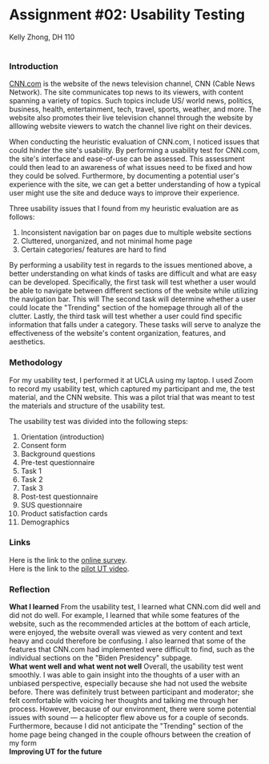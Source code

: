 # Assignment #02: Usability Testing
Kelly Zhong, DH 110
<br>
<br>

### Introduction
<a href="https://cnn.com"> CNN.com</a> is the website of the news television channel, CNN (Cable News Network). The site communicates top news to its viewers, with content spanning a variety of topics. Such topics include US/ world news, politics, business, health, entertainment, tech, travel, sports, weather, and more. The website also promotes their live television channel through the website by alllowing website viewers to watch the channel live right on their devices.

When conducting the heuristic evaluation of CNN.com, I noticed issues that could hinder the site's usability. By performing a usability test for CNN.com, the site's interface and ease-of-use can be assessed. This assessment could then lead to an awareness of what issues need to be fixed and how they could be solved. Furthermore, by documenting a potential user's experience with the site, we can get a better understanding of how a typical user might use the site and deduce ways to improve their experience. 

Three usability issues that I found from my heuristic evaluation are as follows: 
1. Inconsistent navigation bar on pages due to multiple website sections
2. Cluttered, unorganized, and not minimal home page
3. Certain categories/ features are hard to find

By performing a usability test in regards to the issues mentioned above, a better understanding on what kinds of tasks are difficult and what are easy can be developed. Specifically, the first task will test whether a user would be able to navigate between different sections of the website while utilizing the navigation bar. This will The second task will determine whether a user could locate the "Trending" section of the homepage through all of the clutter. Lastly, the third task will test whether a user could find specific information that falls under a category. These tasks will serve to analyze the effectiveness of the website's content organization, features, and aesthetics. 

### Methodology 
For my usability test, I performed it at UCLA using my laptop. I used Zoom to record my usability test, which captured my participant and me, the test material, and the CNN website. This was a pilot trial that was meant to test the materials and structure of the usability test. 

The usability test was divided into the following steps: 
1. Orientation (introduction)
2. Consent form 
3. Background questions 
4. Pre-test questionnaire 
5. Task 1
6. Task 2
7. Task 3
8. Post-test questionnaire 
9. SUS questionnaire 
10. Product satisfaction cards 
11. Demographics 

### Links 
Here is the link to the <a href="https://forms.gle/Nkw9h5uR2AMGibfs5"> online survey</a>. 
<br>
Here is the link to the <a href="https://drive.google.com/file/d/1bPtjnA_J8-ktpmwE1hHlWvwzY097XWFD/view?usp=sharing"> pilot UT video</a>. 

### Reflection 
**What I learned**
From the usability test, I learned what CNN.com did well and did not do well. For example, I learned that while some features of the website, such as the recommended articles at the bottom of each article, were enjoyed, the website overall was viewed as very content and text heavy and could therefore be confusing. I also learned that some of the features that CNN.com had implemented were difficult to find, such as the individual sections on the "Biden Presidency" subpage. 
<br>
**What went well and what went not well**
Overall, the usability test went smoothly. I was able to gain insight into the thoughts of a user with an unbiased perspective, especially because she had not used the website before. There was definitely trust between participant and moderator; she felt comfortable with voicing her thoughts and talking me through her process. However, because of our environment, there were some potential issues with sound — a helicopter flew above us for a couple of seconds. Furthermore, because I did not anticipate the "Trending" section of the home page being changed in the couple ofhours between the creation of my form 
<br>
**Improving UT for the future**
